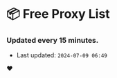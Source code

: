# :package: Free Proxy List
### Updated every 15 minutes.

- Last updated: `2024-07-09 06:49`

:heart:
